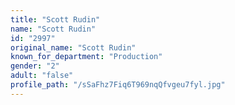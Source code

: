 ```yaml
---
title: "Scott Rudin"
name: "Scott Rudin"
id: "2997"
original_name: "Scott Rudin"
known_for_department: "Production"
gender: "2"
adult: "false"
profile_path: "/sSaFhz7Fiq6T969nqQfvgeu7fyl.jpg"
---
```

